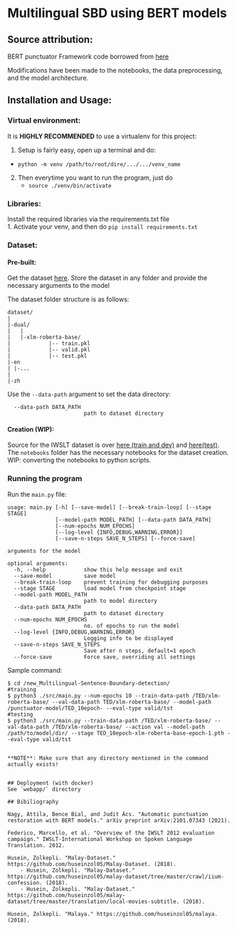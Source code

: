 # Multilingual SBD using BERT models

## Source attribution: ##

BERT punctuator Framework code borrowed from [here](https://github.com/attilanagy234/neural-punctuator/)  

Modifications have been made to the notebooks, the data preprocessing, and the model architecture.  

## Installation and Usage: ##
### Virtual environment:  
It is **HIGHLY RECOMMENDED** to use a virtualenv for this project:    
1. Setup is fairly easy, open up a terminal and do:  
  - `python -m venv /path/to/root/dire/.../.../venv_name`    
2. Then everytime you want to run the program, just do  
	- `source ./venv/bin/activate`

### Libraries:  	
Install the required libraries via the requirements.txt file  
	1. Activate your venv, and then do `pip install requirements.txt`  

### Dataset: ##

#### Pre-built:  

Get the dataset [here](https://drive.google.com/drive/folders/10NcydjpBwjIOHrm0g87LYS7Ebs8xPPP4?usp=sharing). Store the dataset in any folder and provide the necessary arguments to the model  

The dataset folder structure is as follows:  

```
dataset/
|
|-dual/
|   |
|   |-xlm-roberta-base/
|            |-- train.pkl
|            |-- valid.pkl
|            |-- test.pkl
|-en
| |-...
|
|-zh
```
Use the `--data-path` argument to set the data directory:  
```
  --data-path DATA_PATH
                        path to dataset directory
```

#### Creation (WIP): 
Source for the IWSLT dataset is over [here (train and dev)](https://wit3.fbk.eu/2012-03) and [here(test)](https://wit3.fbk.eu/2012-03-b). 
The `notebooks` folder has the necessary notebooks for the dataset creation.  
WIP: converting the notebooks to python scripts.

### Running the program

Run the `main.py` file:

```  
usage: main.py [-h] [--save-model] [--break-train-loop] [--stage STAGE]
               [--model-path MODEL_PATH] [--data-path DATA_PATH]
               [--num-epochs NUM_EPOCHS]
               [--log-level {INFO,DEBUG,WARNING,ERROR}]
               [--save-n-steps SAVE_N_STEPS] [--force-save]

arguments for the model

optional arguments:
  -h, --help            show this help message and exit
  --save-model          save model
  --break-train-loop    prevent training for debugging purposes
  --stage STAGE         load model from checkpoint stage
  --model-path MODEL_PATH
                        path to model directory
  --data-path DATA_PATH
                        path to dataset directory
  --num-epochs NUM_EPOCHS
                        no. of epochs to run the model
  --log-level {INFO,DEBUG,WARNING,ERROR}
                        Logging info to be displayed
  --save-n-steps SAVE_N_STEPS
                        Save after n steps, default=1 epoch
  --force-save          Force save, overriding all settings
```

Sample command:

```
$ cd /new_Multilingual-Sentence-Boundary-detection/
#training
$ python3 ./src/main.py --num-epochs 10 --train-data-path /TED/xlm-roberta-base/ --val-data-path TED/xlm-roberta-base/ --model-path /punctuator-model/TED_10epoch- --eval-type valid/tst
#testing
$ python3 ./src/main.py --train-data-path /TED/xlm-roberta-base/ --val-data-path /TED/xlm-roberta-base/ --action val --model-path /path/to/model/dir/ --stage TED_10epoch-xlm-roberta-base-epoch-1.pth --eval-type valid/tst
```
```

**NOTE**: Make sure that any directory mentioned in the command actually exists!  


## Deployment (with docker)
See `webapp/` directory

## Bibiliography  

Nagy, Attila, Bence Bial, and Judit Ács. "Automatic punctuation restoration with BERT models." arXiv preprint arXiv:2101.07343 (2021).

Federico, Marcello, et al. "Overview of the IWSLT 2012 evaluation campaign." IWSLT-International Workshop on Spoken Language Translation. 2012.

Husein, Zolkepli. "Malay-Dataset." https://github.com/huseinzol05/Malay-Dataset. (2018).   
    - Husein, Zolkepli. "Malay-Dataset." https://github.com/huseinzol05/malay-dataset/tree/master/crawl/iium-confession. (2018).  
    - Husein, Zolkepli. "Malay-Dataset." https://github.com/huseinzol05/malay-dataset/tree/master/translation/local-movies-subtitle. (2018).  

Husein, Zolkepli. "Malaya." https://github.com/huseinzol05/malaya. (2018).  
